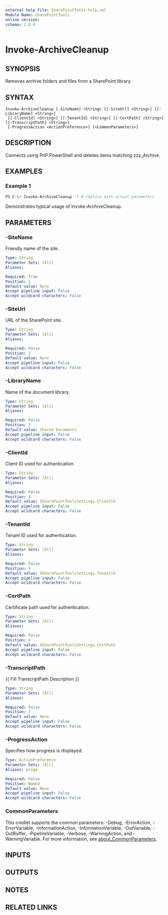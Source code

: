 ```yaml
---
external help file: SharePointTools-help.xml
Module Name: SharePointTools
online version:
schema: 2.0.0
---
```


# Invoke-ArchiveCleanup

## SYNOPSIS
Removes archive folders and files from a SharePoint library.

## SYNTAX

```
Invoke-ArchiveCleanup [-SiteName] <String> [[-SiteUrl] <String>] [[-LibraryName] <String>]
 [[-ClientId] <String>] [[-TenantId] <String>] [[-CertPath] <String>] [[-TranscriptPath] <String>]
 [-ProgressAction <ActionPreference>] [<CommonParameters>]
```

## DESCRIPTION
Connects using PnP.PowerShell and deletes items matching zzz_Archive.

## EXAMPLES

### Example 1
```powershell
PS C:\> Invoke-ArchiveCleanup -? # replace with actual parameters
```

Demonstrates typical usage of Invoke-ArchiveCleanup.

## PARAMETERS

### -SiteName
Friendly name of the site.

```yaml
Type: String
Parameter Sets: (All)
Aliases:

Required: True
Position: 1
Default value: None
Accept pipeline input: False
Accept wildcard characters: False
```

### -SiteUrl
URL of the SharePoint site.

```yaml
Type: String
Parameter Sets: (All)
Aliases:

Required: False
Position: 2
Default value: None
Accept pipeline input: False
Accept wildcard characters: False
```

### -LibraryName
Name of the document library.

```yaml
Type: String
Parameter Sets: (All)
Aliases:

Required: False
Position: 3
Default value: Shared Documents
Accept pipeline input: False
Accept wildcard characters: False
```

### -ClientId
Client ID used for authentication.

```yaml
Type: String
Parameter Sets: (All)
Aliases:

Required: False
Position: 4
Default value: $SharePointToolsSettings.ClientId
Accept pipeline input: False
Accept wildcard characters: False
```

### -TenantId
Tenant ID used for authentication.

```yaml
Type: String
Parameter Sets: (All)
Aliases:

Required: False
Position: 5
Default value: $SharePointToolsSettings.TenantId
Accept pipeline input: False
Accept wildcard characters: False
```

### -CertPath
Certificate path used for authentication.

```yaml
Type: String
Parameter Sets: (All)
Aliases:

Required: False
Position: 6
Default value: $SharePointToolsSettings.CertPath
Accept pipeline input: False
Accept wildcard characters: False
```

### -TranscriptPath
{{ Fill TranscriptPath Description }}

```yaml
Type: String
Parameter Sets: (All)
Aliases:

Required: False
Position: 7
Default value: None
Accept pipeline input: False
Accept wildcard characters: False
```

### -ProgressAction
Specifies how progress is displayed.

```yaml
Type: ActionPreference
Parameter Sets: (All)
Aliases: proga

Required: False
Position: Named
Default value: None
Accept pipeline input: False
Accept wildcard characters: False
```

### CommonParameters
This cmdlet supports the common parameters: -Debug, -ErrorAction, -ErrorVariable, -InformationAction, -InformationVariable, -OutVariable, -OutBuffer, -PipelineVariable, -Verbose, -WarningAction, and -WarningVariable. For more information, see [about_CommonParameters](http://go.microsoft.com/fwlink/?LinkID=113216).

## INPUTS

## OUTPUTS

## NOTES

## RELATED LINKS
